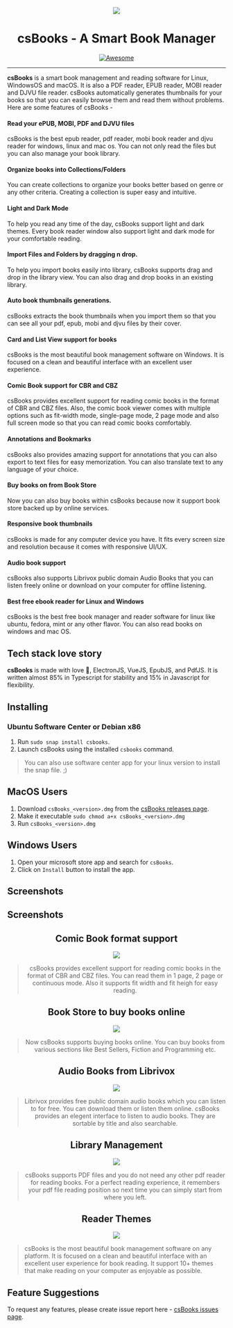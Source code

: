 <div align="center" style="width: 100%;">
<img src= "https://caesiumstudio.github.io/csBooks-updates/assets/screenshots/msfg.jpg"/>
</div>

<div align="center" style="width:100%">
  <h1 align="center">csBooks - A Smart Book Manager</h1>
</div>

<p align="center">
    <a href="https://github.com/sindresorhus/awesome-electron"><img alt="Awesome" src="https://cdn.rawgit.com/sindresorhus/awesome/d7305f38d29fed78fa85652e3a63e154dd8e8829/media/badge.svg"></a>
</p>

---

**csBooks** is a smart book management and reading software for Linux, WindowsOS and macOS. It is also a PDF reader, EPUB reader, MOBI reader and DJVU file reader. csBooks automatically generates thumbnails for your books so that you can easily browse them and read them without problems. Here are some features of csBooks -

#### Read your ePUB, MOBI, PDF and DJVU files

csBooks is the best epub reader, pdf reader, mobi book reader and djvu reader for windows, linux and mac os. You can not only read the files but you can also manage your book library.

#### Organize books into Collections/Folders

You can create collections to organize your books better based on genre or any other criteria. Creating a collection is super easy and intuitive.

#### Light and Dark Mode

To help you read any time of the day, csBooks support light and dark themes. Every book reader window also support light and dark mode for your comfortable reading.

#### Import Files and Folders by dragging n drop.

To help you import books easily into library, csBooks supports drag and drop in the library view. You can also drag and drop books in an existing library.

#### Auto book thumbnails generations.

csBooks extracts the book thumbnails when you import them so that you can see all your pdf, epub, mobi and djvu files by their cover.

#### Card and List View support for books

csBooks is the most beautiful book management software on Windows. It is focused on a clean and beautiful interface with an excellent user experience.

#### Comic Book support for CBR and CBZ

csBooks provides excellent support for reading comic books in the format of CBR and CBZ files. Also, the comic book viewer comes with multiple options such as fit-width mode, single-page mode, 2 page mode and also full screen mode so that you can read comic books comfortably.

#### Annotations and Bookmarks

csBooks also provides amazing support for annotations that you can also export to text files for easy memorization. You can also translate text to any language of your choice.

#### Buy books on from Book Store

Now you can also buy books within csBooks because now it support book store backed up by online services.

#### Responsive book thumbnails

csBooks is made for any computer device you have. It fits every screen size and resolution because it comes with responsive UI/UX.

#### Audio book support

csBooks also supports Librivox public domain Audio Books that you can listen freely online or download on your computer for offline listening.

#### Best free ebook reader for Linux and Windows

csBooks is the best free book manager and reader software for linux like ubuntu, fedora, mint or any other flavor. You can also read books on windows and mac OS.

## Tech stack love story

**csBooks** is made with love :sparkling_heart:, ElectronJS, VueJS, EpubJS, and PdfJS. It is written almost 85% in Typescript for stability and 15% in Javascript for flexibility.

## Installing

### Ubuntu Software Center or Debian x86

1. Run `sudo snap install csbooks`.
2. Launch csBooks using the installed `csbooks` command.

> You can also use software center app for your linux version to install the snap file. ;)

## MacOS Users

1. Download `csBooks_<version>.dmg` from the [csBooks releases page](https://github.com/caesiumstudio/csBooks-updates/releases).
2. Make it executable `sudo chmod a+x csBooks_<version>.dmg`
3. Run `csBooks_<version>.dmg`

## Windows Users

1. Open your microsoft store app and search for `csBooks`.
2. Click on `Install` button to install the app.

## Screenshots
## Screenshots

<div align="center">
<h2>Comic Book format support</h2>
<img src="https://caesiumstudio.github.io/csBooks-updates/assets/screenshots/1.jpg">

> csBooks provides excellent support for reading comic books in the format of CBR and CBZ files. You can read them in 1 page, 2 page or continuous mode. Also it supports fit width and fit heigh for easy reading.

<h2>Book Store to buy books online</h2>
<img src="https://caesiumstudio.github.io/csBooks-updates/assets/screenshots/2.jpg">

> Now csBooks supports buying books online. You can buy books from various sections like Best Sellers, Fiction and Programming etc.

<h2>Audio Books from Librivox</h2>
<img src="https://caesiumstudio.github.io/csBooks-updates/assets/screenshots/3.jpg">

> Librivox provides free public domain audio books which you can listen to for free. You can download them or listen them online. csBooks provides an elegent interface to listen to audio books. They are sortable by title and also searchable.

<h2>Library Management</h2>
<img src="https://caesiumstudio.github.io/csBooks-updates/assets/screenshots/4.jpg">

> csBooks supports PDF files and you do not need any other pdf reader for reading books. For a perfect reading experience, it remembers your pdf file reading position so next time you can simply start from where you left.

<h2>Reader Themes</h2>
<img src="https://caesiumstudio.github.io/csBooks-updates/assets/screenshots/5.jpg">
</div>

> csBooks is the most beautiful book management software on any platform. It is focused on a clean and beautiful interface with an excellent user experience for book reading. It support 10+ themes that make reading on your computer as enjoyable as possible.

## Feature Suggestions

To request any features, please create issue report here - [csBooks issues page](https://github.com/caesiumstudio/csBooks-updates/issues).
